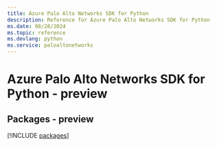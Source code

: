 ```yaml
---
title: Azure Palo Alto Networks SDK for Python
description: Reference for Azure Palo Alto Networks SDK for Python
ms.date: 08/28/2024
ms.topic: reference
ms.devlang: python
ms.service: paloaltonetworks
---
```

# Azure Palo Alto Networks SDK for Python - preview
## Packages - preview
[!INCLUDE [packages](palo-alto-networks-index.md)]
